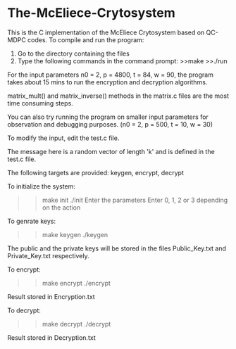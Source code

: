 # The-McEliece-Crytosystem
This is the C implementation of the McEliece Crytosystem based on QC-MDPC codes.
To compile and run the program:
1. Go to the directory containing the files
2. Type the following commands in the command prompt:
        >>make
        >>./run

For the input parameters n0 = 2, p = 4800, t = 84, w = 90, the program takes about 15 mins to run the encryption
and decryption algorithms.

matrix_mult() and matrix_inverse() methods in the matrix.c files are the most time consuming steps.

You can also try running the program on smaller input parameters for observation and debugging purposes. (n0 = 2, p = 500, t = 10, w = 30)

To modify the input, edit the test.c file.

The message here is a random vector of length 'k' and is defined in the test.c file.

The following targets are provided: keygen, encrypt, decrypt

To initialize the system:
>> make init
>>./init
>>Enter the parameters
>>Enter 0, 1, 2 or 3 depending on the action

To genrate keys:
>> make keygen
>>./keygen

The public and the private keys will be stored in the files Public_Key.txt and Private_Key.txt respectively.

To encrypt:
>> make encrypt
>>./encrypt

Result stored in Encryption.txt

To decrypt:
>> make decrypt
>>./decrypt

Result stored in Decryption.txt

